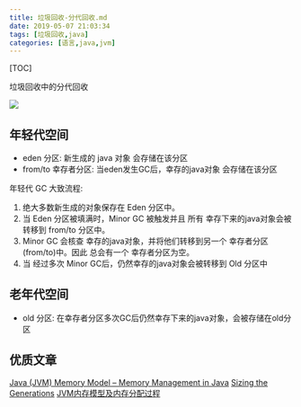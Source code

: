```yaml
---
title: 垃圾回收-分代回收.md
date: 2019-05-07 21:03:34
tags: [垃圾回收,java]
categories: [语言,java,jvm]
---
```


[TOC]

垃圾回收中的分代回收

<!--more-->


![](/images/垃圾回收-2/f567af3a.png)


## 年轻代空间

- eden 分区: 新生成的 java 对象 会存储在该分区
- from/to 幸存者分区: 当eden发生GC后，幸存的java对象 会存储在该分区


年轻代 GC 大致流程:

1. 绝大多数新生成的对象保存在 Eden 分区中。
2. 当 Eden 分区被填满时，Minor GC 被触发并且 所有 幸存下来的java对象会被转移到 from/to 分区中。
3. Minor GC 会核查 幸存的java对象，并将他们转移到另一个 幸存者分区(from/to)中。因此 总会有一个 幸存者分区为空。
4. 当 经过多次 Minor GC后，仍然幸存的java对象会被转移到 Old 分区中

## 老年代空间

- old 分区: 在幸存者分区多次GC后仍然幸存下来的java对象，会被存储在old分区


## 优质文章


[Java (JVM) Memory Model – Memory Management in Java](https://www.journaldev.com/2856/java-jvm-memory-model-memory-management-in-java)
[Sizing the Generations](https://docs.oracle.com/javase/8/docs/technotes/guides/vm/gctuning/sizing.html)
[JVM内存模型及内存分配过程](https://www.cnblogs.com/windlaughing/archive/2013/05/27/3101650.html)
